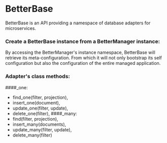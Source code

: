 # BetterBase

BetterBase is an API providing a namespace of database adapters for 
microservices.

### Create a BetterBase instance from a BetterManager instance:
By accessing the BetterManager's instance namespace, BetterBase will 
retrieve its meta-configuration. From which it will not only bootstrap its
self configuration but also the configuration of the entire 
managed application.

### Adapter's class methods:
####_one:
- find_one(filter, projection),
- insert_one(document),
- update_one(filter, update),
- delete_one(filter),
####_many:
- find(filter, projection),
- insert_many(documents),
- update_many(filter, update),
- delete_many(filter)